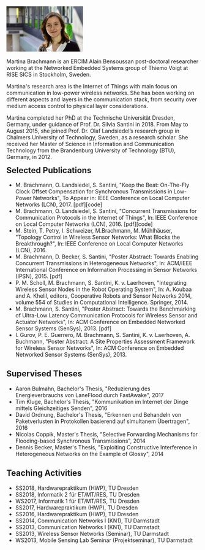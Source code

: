 <div style="float: right; clear: left;"><img src="Profilbild.jpg" alt="todo" width="200"> 
  
Martina Brachmann is an ERCIM Alain Bensoussan post-doctoral researcher working at the Networked Embedded Systems group of Thiemo Voigt at RISE SICS in Stockholm, Sweden.

Martina's research area is the Internet of Things with main focus on communication in low-power wireless networks. She has been working on different aspects and layers in the communication stack, from security over medium access control to physical layer considerations.

Martina completed her PhD at the Technische Universität Dresden, Germany, under guidance of Prof. Dr. Silvia Santini in 2018. From May to August 2015, she joined Prof. Dr. Olaf Landsiedel’s research group in Chalmers University of Technology, Sweden, as a research scholar. She received her Master of Science in Information and Communication Technology from the Brandenburg University of Technology (BTU), Germany, in 2012.  
 
 </div>



## Selected Publications
   * M. Brachmann, O. Landsiedel, S. Santini, "Keep the Beat: On-The-Fly Clock Offset Compensation for Synchronous Transmissions in Low-Power Networks", To Appear in: IEEE Conference on Local Computer Networks (LCN), 2017. [pdf][code]
   * M. Brachmann, O. Landsiedel, S. Santini, "Concurrent Transmissions for Communication Protocols in the Internet of Things", In: IEEE Conference on Local Computer Networks (LCN), 2016. [pdf][code]
   * M. Stein, T. Petry, I. Schweizer, M.Brachmann, M. Mühlhäuser, "Topology Control in Wireless Sensor Networks: What Blocks the Breakthrough?", In: IEEE Conference on Local Computer Networks (LCN), 2016.
   * M. Brachmann, D. Becker, S. Santini, "Poster Abstract: Towards Enabling Concurrent Transmissions in Heterogeneous Networks", In: ACM/IEEE International Conference on Information Processing in Sensor Networks (IPSN), 2015. [pdf]
   * P. M. Scholl, M. Brachmann, S. Santini, K. v. Laerhoven, "Integrating Wireless Sensor Nodes in the Robot Operating System", In: A. Koubaa and A. Khelil, editors, Cooperative Robots and Sensor Networks 2014, volume 554 of Studies in Computational Intelligence. Springer, 2014.
   * M. Brachmann, S. Santini, "Poster Abstract: Towards the Benchmarking of Ultra-Low Latency Communication Protocols for Wireless Sensor and Actuator Networks", In: ACM Conference on Embedded Networked Sensor Systems (SenSys), 2013. [pdf]
   * I. Gurov, P. E. Guerrero, M. Brachmann, S. Santini, K. v. Laerhoven, A. Buchmann, "Poster Abstract: A Site Properties Assessment Framework for Wireless Sensor Networks", In: ACM Conference on Embedded Networked Sensor Systems (SenSys), 2013. 

## Supervised Theses
  * Aaron Bulmahn, Bachelor's Thesis, "Reduzierung des Energieverbrauchs von LaneFlood durch FastAwake", 2017
  * Tim Kluge, Bachelor's Thesis, "Kommunikation im Internet der Dinge mittels Gleichzeitiges Senden", 2016
  * David Ordnung, Bachelor's Thesis, "Erkennen und Behandeln von Paketverlusten in Protokollen basierend auf simultanem Übertragen", 2016
  * Nicolas Coppik, Master's Thesis, "Selective Forwarding Mechanisms for Flooding-based Synchronous Transmissions", 2014
  * Dennis Becker, Master's Thesis, "Exploiting Constructive Interference in Heterogeneous Networks on the Example of Glossy", 2014
  
## Teaching Activities
   * SS2018, Hardwarepraktikum (HWP), TU Dresden
   * SS2018, Informatik 2 für ET/MT/RES, TU Dresden
   * WS2017, Informatik 1 für ET/MT/RES, TU Dresden
   * SS2017, Hardwarepraktikum (HWP), TU Dresden
   * SS2016, Hardwarepraktikum (HWP), TU Dresden
   * SS2014, Communication Networks I (KN1), TU Darmstadt
   * SS2013, Communication Networks I (KN1), TU Darmstadt
   * SS2013, Wireless Sensor Networks (Seminar), TU Darmstadt
   * WS2013, Mobile Sensing Lab Seminar (Projektseminar), TU Darmstadt

